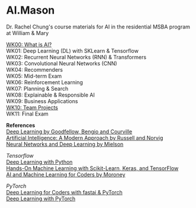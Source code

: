 # AI.Mason
Dr. Rachel Chung's course materials for AI in the residential MSBA program at William &amp; Mary

[WK00: What is AI?](https://github.com/tingtingchung/AI.Mason/blob/main/WK00:%20What%20is%20AI.md)  
WK01: Deep Learning (DL) with SKLearn & Tensorflow  
WK02: Recurrent Neural Networks (RNN) & Transformers  
WK03: Convolutional Neural Networks (CNN)  
WK04: Recommenders  
WK05: Mid-term Exam  
WK06: Reinforcement Learning  
WK07: Planning & Search  
WK08: Explainable & Responsible AI  
WK09: Business Applications  
[WK10: Team Projects](https://github.com/tingtingchung/AI.Mason/blob/main/WK10:%20Team%20Projects.md)    
WK11: Final Exam  

**References**  
[Deep Learning by Goodfellow, Bengio and Courville](https://www.deeplearningbook.org/)  
[Artificial Intelligence: A Modern Approach by Russell and Norvig](https://aima.cs.berkeley.edu/)  
[Neural Networks and Deep Learning by Mielson](http://neuralnetworksanddeeplearning.com/)  

*Tensorflow*  
[Deep Learning with Python](https://www.manning.com/books/deep-learning-with-python)  
[Hands-On Machine Learning with Scikit-Learn, Keras, and TensorFlow](https://www.oreilly.com/library/view/hands-on-machine-learning/9781492032632/)  
[AI and Machine Learning for Coders by Moroney](https://www.oreilly.com/library/view/ai-and-machine/9781492078180/)  

*PyTorch*  
[Deep Learning for Coders with fastai & PyTorch](https://course.fast.ai/Resources/book.html)  
[Deep Learning with PyTorch](https://www.manning.com/books/deep-learning-with-pytorch)  
